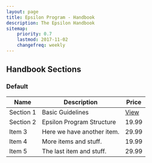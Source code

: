 ```yaml
---
layout: page
title: Epsilon Program - Handbook
description: The Epsilon Handbook
sitemap:
    priority: 0.7
    lastmod: 2017-11-02
    changefreq: weekly
---
```

## Handbook Sections
<h3>Default</h3>
<div class="table-wrapper">
	<table>
		<thead>
			<tr>
				<th>Name</th>
				<th>Description</th>
				<th>Price</th>
			</tr>
		</thead>
		<tbody>
			<tr>
				<td>Section 1</td>
				<td>Basic Guidelines</td>
				<td><a href="https://www.google.com">View</a></td>
			</tr>
			<tr>
				<td>Section 2</td>
				<td>Epsilon Program Structure</td>
				<td>19.99</td>
			</tr>
			<tr>
				<td>Item 3</td>
				<td>Here we have another item.</td>
				<td>29.99</td>
			</tr>
			<tr>
				<td>Item 4</td>
				<td>More items and stuff.</td>
				<td>19.99</td>
			</tr>
			<tr>
				<td>Item 5</td>
				<td>The last item and stuff.</td>
				<td>29.99</td>
			</tr>
		</tbody>
	</table>
</div>
